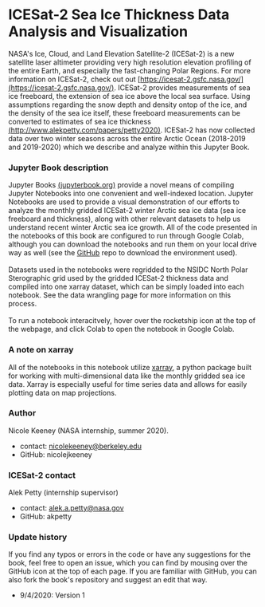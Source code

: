 ICESat-2 Sea Ice Thickness Data Analysis and Visualization
=============================================

NASA's Ice, Cloud, and Land Elevation Satellite-2 (ICESat-2) is a new satellite laser altimeter providing very high resolution elevation profiling of the entire Earth, and especially the fast-changing Polar Regions. For more information on ICESat-2, check out out [https://icesat-2.gsfc.nasa.gov/](https://icesat-2.gsfc.nasa.gov/). ICESat-2 provides measurements of sea ice freeboard, the extension of sea ice above the local sea surface. Using assumptions regarding the snow depth and density ontop of the ice, and the density of the sea ice itself, these freeboard measurements can be converted to estimates of sea ice thickness [(http://www.alekpetty.com/papers/petty2020)](http://www.alekpetty.com/papers/petty2020). ICESat-2 has now collected data over two winter seasons across the entire Arctic Ocean (2018-2019 and 2019-2020) which we describe and analyze within this Jupyter Book. 


### Jupyter Book description
Jupyter Books [(jupyterbook.org)](jupyterbook.org) provide a novel means of compiling Jupyter Notebooks into one convenient and well-indexed location. Jupyter Notebooks are used to provide a visual demonstration of our efforts to analyze the monthly gridded ICESat-2 winter Arctic sea ice data (sea ice freeboard and thickness), along with other relevant datasets to help us understand recent winter Arctic sea ice growth. All of the code presented in the notebooks of this book are configured to run through Google Colab, although you can download the notebooks and run them on your local drive way as well (see the [GitHub](https://github.com/nicolejkeeney/icesat2-book) repo to download the environment used).<br><br>Datasets used in the notebooks were regridded to the NSIDC North Polar Sterographic grid used by the gridded ICESat-2 thickness data and compiled into one xarray dataset, which can be simply loaded into each notebook. See the data wrangling page for more information on this process. <br><br>To run a notebook interacitvely, hover over the rocketship icon at the top of the webpage, and click Colab to open the notebook in Google Colab. 


### A note on xarray 
All of the notebooks in this notebook utilize [xarray](http://xarray.pydata.org/en/stable/), a python package built for working with multi-dimensional data like the monthly gridded sea ice data. Xarray is especially useful for time series data and allows for easily plotting data on map projections. 


### Author 
Nicole Keeney (NASA internship, summer 2020).
- contact: nicolekeeney@berkeley.edu
- GitHub: nicolejkeeney

### ICESat-2 contact 
Alek Petty (internship supervisor)
- contact: alek.a.petty@nasa.gov
- GitHub: akpetty


### Update history  
If you find any typos or errors in the code or have any suggestions for the book, feel free to open an issue, which you can find by mousing over the GitHub icon at the top of each page. If you are familiar with GitHub, you can also fork the book's repository and suggest an edit that way. 
 - 9/4/2020: Version 1 
